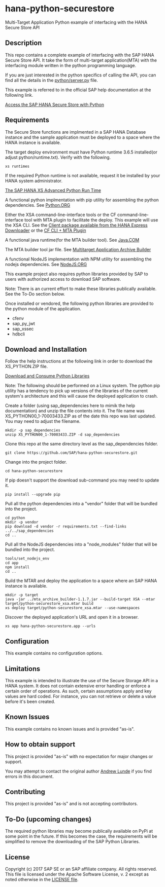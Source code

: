 # hana-python-securestore
Multi-Target Application Python example of interfacing with the HANA Secure Store API

## Description

This repo contains a complete example of interfacing with the SAP HANA Secure Store API.  It take the form of multi-target application(MTA) with the interfacing module written in the python programming language.  

If you are just interested in the python specifics of calling the API, you can find all the details in the [python/server.py](python/server.py) file.

This example is referred to in the official SAP help documentation at the following link.

[Access the SAP HANA Secure Store with Python](https://help.sap.com/viewer/DRAFT/4505d0bdaf4948449b7f7379d24d0f0d/2.0.04/en-US/0d07ee1462c141beb8a86a92bc9cb92e.html)

## Requirements

The Secure Store functions are implmented in a SAP HANA Database instance and the sample application must be deployed to a space where the HANA instance is available.

The target deploy environment must have Python runtime 3.6.5 installed(or adjust python/runtime.txt).  Verify with the following.
```
xs runtimes
```
If the required Python runtime is not available, request it be installed by your HANA system administrator.

[The SAP HANA XS Advanced Python Run Time](https://help.sap.com/viewer/DRAFT/4505d0bdaf4948449b7f7379d24d0f0d/2.0.03/en-US/8d786ec8ab964145a7453c1f53f452db.html)

A functional python implmentation with pip utility for assembling the python dependencies.  See [Python.ORG](https://www.python.org/)

Either the XSA command-line-interface tools or the CF command-line-interface tool with MTA plugin to facilitate the deploy.  This example will use the XSA CLI. See the [Client package available from the HANA Express Downloader](https://www.sap.com/cmp/ft/crm-xu16-dat-hddedft/index.html) or the [CF CLI + MTA Plugin](https://github.com/cloudfoundry-incubator/multiapps-cli-plugin)

A functional java runtime(for the MTA builder tool).  See [Java.COM](https://www.java.com/en/download/)

The MTA builder tool jar file.  See [Multitarget Application Archive Builder](https://help.sap.com/viewer/58746c584026430a890170ac4d87d03b/Cloud/en-US/ba7dd5a47b7a4858a652d15f9673c28d.html) 

A functional NodeJS implementation with NPM utility for assembling the nodejs dependencies. See [NodeJS.ORG](https://nodejs.org/en/)

This example project also requires python libraries provided by SAP to users with authorized access to download SAP software.

Note: There is an current effort to make these libraries publically available.  See the To-Do section below.

Once installed or vendored, the following python libraries are provided to the python module of the application.

- cfenv
- sap_py_jwt
- sap_xssec
- hdbcli

## Download and Installation

Follow the help instructions at the following link in order to download the XS_PYTHON.ZIP file.

[Download and Consume Python Libraries](https://help.sap.com/viewer/4505d0bdaf4948449b7f7379d24d0f0d/2.0.03/en-US/842824f04d654ceeaf5168da663a65ce.html)

Note: The following should be performed on a Linux system.  The python pip utility has a tendency to pick up versions of the libraries of the current system's architecture and this will cause the deployed application to crash.

Create a folder (using sap_dependencies here to mimik the help documentation) and unzip the file contents into it.
The file name was XS_PYTHON00_1-70003433.ZIP as of the date this repo was last updated.  You may need to adjust the filename.

```
mkdir -p sap_dependencies
unzip XS_PYTHON00_1-70003433.ZIP -d sap_dependencies
```

Clone this repo at the same directory level as the sap_dependencies folder.
```
git clone https://github.com/SAP/hana-python-securestore.git
```

Change into the project folder.
```
cd hana-python-securestore
```

If pip doesn't support the download sub-command you may need to update it.
```
pip install --upgrade pip
```

Pull all the python dependencies into a "vendor" folder that will be bundled into the project.
```
cd python
mkdir -p vendor
pip download -d vendor -r requirements.txt --find-links ../../sap_dependencies
cd ..
```

Pull all the NodeJS dependencies into a "node_modules" folder that will be bundled into the project.
```
tools/set_nodejs_env
cd app
npm install
cd ..
```

Build the MTAR and deploy the application to a space where an SAP HANA instance is available.
```
mkdir -p target
java -jar ../mta_archive_builder-1.1.7.jar --build-target XSA --mtar target/python-securestore_xsa.mtar build
xs deploy target/python-securestore_xsa.mtar --use-namespaces
```

Discover the deployed application's URL and open it in a browser.
```
xs app hana-python-securestore.app --urls
```

## Configuration

This example contains no configuration options.

## Limitations

This example is intended to illustrate the use of the Secure Storage API in a HANA system.  It does not contain extensive error handling or enforce a certain order of operations.  As such, certain assumptions apply and key values are hard coded.  For instance, you can not retrieve or delete a value before it's been created.

## Known Issues

This example contains no known issues and is provided "as-is".

## How to obtain support

This project is provided "as-is" with no expectation for major changes or support.

You may attempt to contact the original author [Andrew Lunde](mailto:andrew.lunde@sap.com) if you find errors in this document.

## Contributing

This project is provided "as-is" and is not accepting contributors.

## To-Do (upcoming changes)

The required python libraries may become publically available on PyPi at some point in the future.  If this becomes the case, the requirements will be simplified to remove the downloading of the SAP Python Libraries.

## License
 Copyright (c) 2017 SAP SE or an SAP affiliate company. All rights reserved.
 This file is licensed under the Apache Software License, v. 2 except as noted otherwise in the [LICENSE file](LICENSE).
